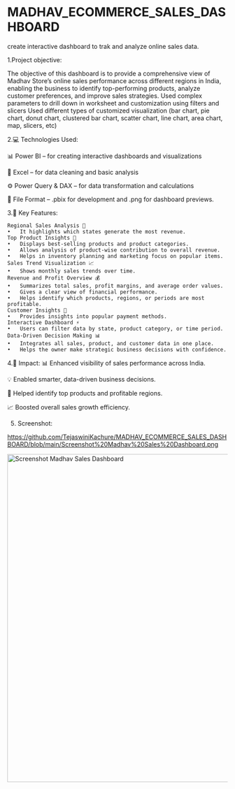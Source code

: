 # MADHAV_ECOMMERCE_SALES_DASHBOARD
create interactive dashboard to trak and analyze online sales data.

1.Project objective:

The objective of this dashboard is to provide a comprehensive view of Madhav Store’s online sales performance across different regions in India, enabling the business to identify top-performing products, analyze customer preferences, and improve sales strategies.
Used complex parameters to drill down in worksheet and customization using filters and slicers
Used different types of customized visualization (bar chart, pie chart, donut chart, clustered bar chart, scatter chart, line chart, area chart, map, slicers, etc)

2.💻 Technologies Used:

📊 Power BI – for creating interactive dashboards and visualizations

🧮 Excel – for data cleaning and basic analysis

⚙️ Power Query & DAX – for data transformation and calculations

📁 File Format – .pbix for development and .png for dashboard previews.

3.🌟 Key Features:

  	Regional Sales Analysis 📍
    •	It highlights which states generate the most revenue.
  	Top Product Insights 🛒
    •	Displays best-selling products and product categories.
    •	Allows analysis of product-wise contribution to overall revenue.
    •	Helps in inventory planning and marketing focus on popular items.
  	Sales Trend Visualization 📈
    •	Shows monthly sales trends over time.
  	Revenue and Profit Overview 💰
    •	Summarizes total sales, profit margins, and average order values.
    •	Gives a clear view of financial performance.
    •	Helps identify which products, regions, or periods are most profitable.
  	Customer Insights 👥
    •	Provides insights into popular payment methods.
  	Interactive Dashboard ⚡
    •	Users can filter data by state, product category, or time period.
  	Data-Driven Decision Making 📊
    •	Integrates all sales, product, and customer data in one place.
    •	Helps the owner make strategic business decisions with confidence.

4.🚀 Impact:
📊 Enhanced visibility of sales performance across India.

💡 Enabled smarter, data-driven business decisions.

🛒 Helped identify top products and profitable regions.

📈 Boosted overall sales growth efficiency.

5. Screenshot: 
   
https://github.com/TejaswiniKachure/MADHAV_ECOMMERCE_SALES_DASHBOARD/blob/main/Screenshot%20Madhav%20Sales%20Dashboard.png


<img width="1342" height="751" alt="Screenshot Madhav Sales Dashboard" src="https://github.com/user-attachments/assets/1da1497c-b68e-4452-a92c-025651bacc0c" />


